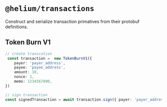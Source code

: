 # `@helium/transactions`

Construct and serialize transaction primatives from their protobuf definitions.

## Token Burn V1
```ts
// create transcation
 const transaction =  new TokenBurnV1({
    payer: 'payer_address',
    payee: 'payee_address',
    amount: 10,
    nonce: 1,
    memo: 1234567890,
})

// sign transaction
const signedTransaction = await transaction.sign({ payer: 'payer_address' })
```
